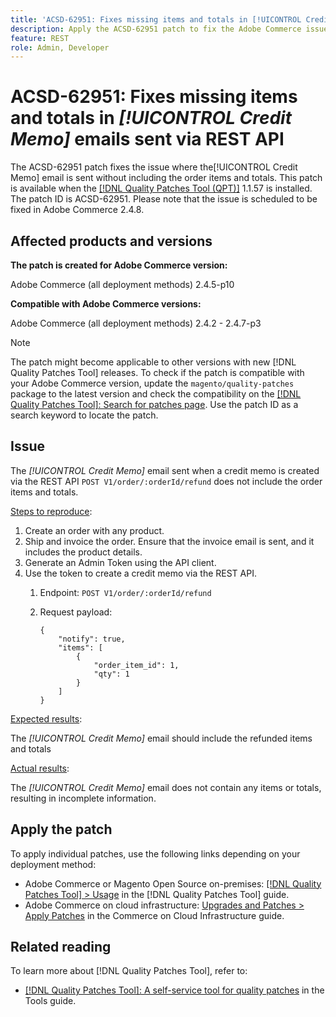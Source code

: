 ```yaml
---
title: 'ACSD-62951: Fixes missing items and totals in [!UICONTROL Credit Memo] emails sent via REST API'
description: Apply the ACSD-62951 patch to fix the Adobe Commerce issue where the[!UICONTROL Credit Memo] email is sent without including the order items and totals.
feature: REST
role: Admin, Developer
---
```

# ACSD-62951: Fixes missing items and totals in *[!UICONTROL Credit Memo]* emails sent via REST API

The ACSD-62951 patch fixes the issue where the[!UICONTROL Credit Memo] email is sent without including the order items and totals. This patch is available when the [[!DNL Quality Patches Tool (QPT)]](/help/tools/quality-patches-tool/quality-patches-tool-to-self-serve-quality-patches.md) 1.1.57 is installed. The patch ID is ACSD-62951. Please note that the issue is scheduled to be fixed in Adobe Commerce 2.4.8.

## Affected products and versions

**The patch is created for Adobe Commerce version:**

Adobe Commerce (all deployment methods) 2.4.5-p10

**Compatible with Adobe Commerce versions:**

Adobe Commerce (all deployment methods) 2.4.2 - 2.4.7-p3

>[!NOTE]
>
>The patch might become applicable to other versions with new [!DNL Quality Patches Tool] releases. To check if the patch is compatible with your Adobe Commerce version, update the `magento/quality-patches` package to the latest version and check the compatibility on the [[!DNL Quality Patches Tool]: Search for patches page](https://experienceleague.adobe.com/tools/commerce-quality-patches/index.html). Use the patch ID as a search keyword to locate the patch.

## Issue

The *[!UICONTROL Credit Memo]* email sent when a credit memo is created via the REST API `POST V1/order/:orderId/refund` does not include the order items and totals.

<u>Steps to reproduce</u>:

1. Create an order with any product.
1. Ship and invoice the order. Ensure that the invoice email is sent, and it includes the product details.
1. Generate an Admin Token using the API client.
1. Use the token to create a credit memo via the REST API.
    1. Endpoint: `POST V1/order/:orderId/refund`
    1. Request payload: 

        ```
        {  
            "notify": true,  
            "items": [  
                {  
                    "order_item_id": 1,  
                    "qty": 1  
                }  
            ]  
        }  
        ```

<u>Expected results</u>:

The *[!UICONTROL Credit Memo]* email should include the refunded items and totals

<u>Actual results</u>:

The *[!UICONTROL Credit Memo]* email does not contain any items or totals, resulting in incomplete information.

## Apply the patch

To apply individual patches, use the following links depending on your deployment method:

* Adobe Commerce or Magento Open Source on-premises: [[!DNL Quality Patches Tool] > Usage](/help/tools/quality-patches-tool/usage.md) in the [!DNL Quality Patches Tool] guide.
* Adobe Commerce on cloud infrastructure: [Upgrades and Patches > Apply Patches](https://experienceleague.adobe.com/docs/commerce-cloud-service/user-guide/develop/upgrade/apply-patches.html) in the Commerce on Cloud Infrastructure guide.


## Related reading

To learn more about [!DNL Quality Patches Tool], refer to:

* [[!DNL Quality Patches Tool]: A self-service tool for quality patches](/help/tools/quality-patches-tool/quality-patches-tool-to-self-serve-quality-patches.md) in the Tools guide.
